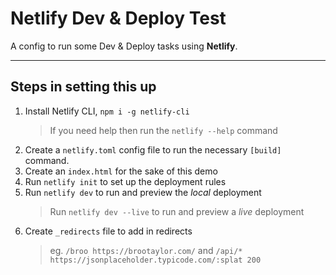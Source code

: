 # Netlify Dev & Deploy Test

A config to run some Dev & Deploy tasks using **Netlify**.

---

## Steps in setting this up

1. Install Netlify CLI, `npm i -g netlify-cli`
   > If you need help then run the `netlify --help` command
2. Create a `netlify.toml` config file to run the necessary `[build]` command.
3. Create an `index.html` for the sake of this demo
4. Run `netlify init` to set up the deployment rules
5. Run `netlify dev` to run and preview the *local* deployment
   > Run `netlify dev --live` to run and preview a *live* deployment
6. Create `_redirects` file to add in redirects
   > eg. `/broo https://brootaylor.com/` and `/api/* https://jsonplaceholder.typicode.com/:splat 200`
